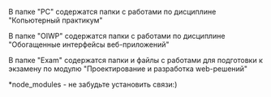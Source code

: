  В папке "PC" содержатся папки с работами по дисциплине "Копьютерный практикум"

 В папке "OIWP" содержатся папки с работами по дисциплине "Обогащенные интерфейсы веб-приложений"

 В папке "Exam" содержатся папки и файлы с работами для подготовки к экзамену по модулю "Проектирование и разработка web-решений"


*node_modules - не забудьте установить связи:)
